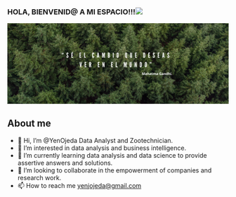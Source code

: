 ### HOLA, BIENVENID@ A MI ESPACIO!!!<img src="https://media.giphy.com/media/hvRJCLFzcasrR4ia7z/giphy.gif" width="35"></h1>
</div>

![Hi](https://raw.githubusercontent.com/YenOjeda/YenOjeda/main/banner.png)

## About me

- 👋 Hi, I’m @YenOjeda Data Analyst and Zootechnician. 
- 👀 I’m interested in data analysis and business intelligence.
- 🌱 I’m currently learning data analysis and data science to provide assertive answers and solutions.
- 💞️ I’m looking to collaborate in the empowerment of companies and research work.
- 📫 How to reach me yenjojeda@gmail.com
